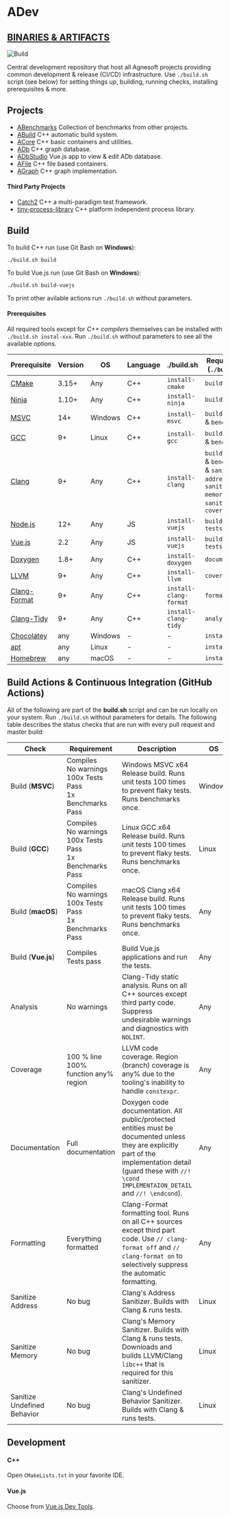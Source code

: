 # ADev

## [BINARIES & ARTIFACTS](https://github.com/Agnesoft/ADev/actions?query=branch%3Amaster)

![Build](https://github.com/Agnesoft/ADev/workflows/ADev/badge.svg)

Central development repository that host all Agnesoft projects providing common development & release (CI/CD) infrastructure. Use `./build.sh` script (see below) for setting things up, building, running checks, installing prerequisites & more.

## Projects

- [ABenchmarks](projects/ABenchmarks/README.md) Collection of benchmarks from other projects.
- [ABuild](projects/ABuild/README.md) C++ automatic build system.
- [ACore](projects/ACore/README.md) C++ basic containers and utilities.
- [ADb](projects/ADb/README.md) C++ graph database.
- [ADbStudio](projects/ADbStudio/README.md) Vue.js app to view & edit ADb database.
- [AFile](projects/AFile/README.md) C++ file based containers.
- [AGraph](proejcts/AFile/README.md) C++ graph implementation.

#### Third Party Projects

- [Catch2](https://github.com/catchorg/Catch2) C++ a multi-paradigm test framework.
- [tiny-process-library](https://gitlab.com/eidheim/tiny-process-library) C++ platform independent process library.

## Build

To build C++ run (use Git Bash on **Windows**):

```
./build.sh build
```

To build Vue.js run (use Git Bash on **Windows**):

```
./build.sh build-vuejs
```

To print other avilable actions run `./build.sh` without parameters.

#### Prerequisites

All required tools except for _C++ compilers_ themselves can be installed with `./build.sh instal-xxx`. Run `./build.sh` without parameters to see all the available options.

| Prerequisite                                                         | Version | OS      | Language | ./build.sh             | Required For (`./build.sh`)                                                                            |
| -------------------------------------------------------------------- | ------- | ------- | -------- | ---------------------- | ------------------------------------------------------------------------------------------------------ |
| [CMake](https://cmake.org/)                                          | 3.15+   | Any     | C++      | `install-cmake`        | `build`                                                                                                |
| [Ninja](https://ninja-build.org/)                                    | 1.10+   | Any     | C++      | `install-ninja`        | `build`                                                                                                |
| [MSVC](https://visualstudio.microsoft.com/cs/vs/features/cplusplus/) | 14+     | Windows | C++      | `install-msvc`         | `build` & `tests` & `benchmarks`                                                                       |
| [GCC](https://gcc.gnu.org/)                                          | 9+      | Linux   | C++      | `install-gcc`          | `build` & `tests` & `benchmarks`                                                                       |
| [Clang](https://clang.llvm.org/)                                     | 9+      | Any     | C++      | `install-clang`        | `build` & `tests` & `benchmarks` & `sanitize-address` & `sanitize-memory` & `sanitize-ub` & `coverage` |
| [Node.js](https://nodejs.org/)                                       | 12+     | Any     | JS       | `install-vuejs`        | `build-vuejs` & `tests-vuejs`                                                                          |
| [Vue.js](https://vuejs.org/)                                         | 2.2     | Any     | JS       | `install-vuejs`        | `build-vuejs` & `tests-vuejs`                                                                          |
| [Doxygen](https://www.doxygen.nl/index.html)                         | 1.8+    | Any     | C++      | `install-doxygen`      | `documentation`                                                                                        |
| [LLVM](https://www.llvm.org)                                         | 9+      | Any     | C++      | `install-llvm`         | `coverage`                                                                                             |
| [Clang-Format](https://clang.llvm.org/docs/ClangFormat.html)         | 9+      | Any     | C++      | `install-clang-format` | `formatting`                                                                                           |
| [Clang-Tidy](https://clang.llvm.org/extra/clang-tidy/)               | 9+      | Any     | C++      | `install-clang-tidy`   | `analysis`                                                                                             |
| [Chocolatey](https://chocolatey.org/)                                | any     | Windows | -        | -                      | `install-xxx`                                                                                          |
| [apt](<https://en.wikipedia.org/wiki/APT_(software)>)                | any     | Linux   | -        | -                      | `install-xxx`                                                                                          |
| [Homebrew](https://brew.sh/)                                         | any     | macOS   | -        | -                      | `install-xxx`                                                                                          |

## Build Actions & Continuous Integration (GitHub Actions)

All of the following are part of the **build.sh** script and can be run locally on your system. Run `./build.sh` without parameters for details. The following table describes the status checks that are run with every pull request and master build:

| Check                       | Requirement                                                               | Description                                                                                                                                                                                                       | OS      | `build.sh`                               | Link                                                                 |
| --------------------------- | ------------------------------------------------------------------------- | ----------------------------------------------------------------------------------------------------------------------------------------------------------------------------------------------------------------- | ------- | ---------------------------------------- | -------------------------------------------------------------------- |
| Build (**MSVC**)            | Compiles <br/> No warnings <br/> 100x Tests Pass <br/> 1x Benchmarks Pass | Windows MSVC x64 Release build. Runs unit tests 100 times to prevent flaky tests. Runs benchmarks once.                                                                                                           | Windows | `build` <br/> `tests` <br/> `benchmarks` | [MSVC](https://visualstudio.microsoft.com/cs/vs/features/cplusplus/) |
| Build (**GCC**)             | Compiles <br/> No warnings <br/> 100x Tests Pass <br/> 1x Benchmarks Pass | Linux GCC x64 Release build. Runs unit tests 100 times to prevent flaky tests. Runs benchmarks once.                                                                                                              | Linux   | `build` <br/> `tests` <br/> `benchmarks` | [GCC](https://gcc.gnu.org/)                                          |
| Build (**macOS**)           | Compiles <br/> No warnings <br/> 100x Tests Pass <br/> 1x Benchmarks Pass | macOS Clang x64 Release build. Runs unit tests 100 times to prevent flaky tests. Runs benchmarks once.                                                                                                            | Any     | `build` <br/> `tests` <br/> `benchmarks` | [Clang](https://clang.llvm.org/)                                     |
| Build (**Vue.js**)          | Compiles <br/> Tests pass                                                 | Build Vue.js applications and run the tests.                                                                                                                                                                      | Any     | `build-vuejs` <br/> `tests-vuejs`        | [Vue.js](https://vuejs.org/)                                         |
| Analysis                    | No warnings                                                               | Clang-Tidy static analysis. Runs on all C++ sources except third party code. Suppress undesirable warnings and diagnostics with `NOLINT`.                                                                         | Any     | `analysis`                               | [Clang-Tidy](https://clang.llvm.org/extra/clang-tidy/)               |
| Coverage                    | 100 % line <br/> 100% function any% region                                | LLVM code coverage. Region (branch) coverage is any% due to the tooling's inability to handle `constexpr`.                                                                                                        | Any     | `coverage`                               | [LLVM Cov](https://clang.llvm.org/docs/SourceBasedCodeCoverage.html) |
| Documentation               | Full documentation                                                        | Doxygen code documentation. All public/protected entities must be documented unless they are explicitly part of the implementation detail (guard these with `//! \cond IMPLEMENTAION_DETAIL` and `//! \endcond`). | Any     | `documentation`                          | [Doxygen](https://www.doxygen.nl/index.html)                         |
| Formatting                  | Everything formatted                                                      | Clang-Format formatting tool. Runs on all C++ sources except third part code. Use `// clang-format off` and `// clang-format on` to selectively suppress the automatic formatting.                                | Any     | `formatting`                             | [Clang-Format](https://clang.llvm.org/docs/ClangFormat.html)         |
| Sanitize Address            | No bug                                                                    | Clang's Address Sanitizer. Builds with Clang & runs tests.                                                                                                                                                        | Linux   | `sanitize-address`                       | [ASAN](https://clang.llvm.org/docs/AddressSanitizer.html)            |
| Sanitize Memory             | No bug                                                                    | Clang's Memory Sanitizer. Builds with Clang & runs tests. Downloads and builds LLVM/Clang `libc++` that is required for this sanitizer.                                                                           | Linux   | `sanitize-memory`                        | [MEMSAN](https://clang.llvm.org/docs/MemorySanitizer.html)           |
| Sanitize Undefined Behavior | No bug                                                                    | Clang's Undefined Behavior Sanitizer. Builds with Clang & runs tests.                                                                                                                                             | Linux   | `sanitize-ub`                            | [UBSAN](https://clang.llvm.org/docs/UndefinedBehaviorSanitizer.html) |

## Development

#### C++

Open `CMakeLists.txt` in your favorite IDE.

#### Vue.js

Choose from [Vue.js Dev Tools](https://vuejs.org/v2/guide/installation.html).
